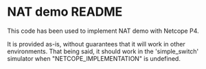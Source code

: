 NAT demo README
===============

This code has been used to implement NAT demo with Netcope P4.

It is provided as-is, without guarantees that it will work in other environments.
That being said, it should work in the 'simple\_switch' simulator when "NETCOPE\_IMPLEMENTATION"
is undefined.
